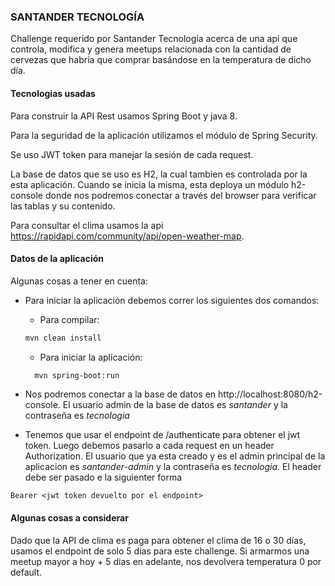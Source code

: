 ### SANTANDER TECNOLOGÍA

Challenge requerido por Santander Tecnología acerca de una api que controla, modifica y genera meetups relacionada con la cantidad de cervezas que habría que comprar basándose en la temperatura de dicho día.

#### Tecnologias usadas

Para construir la API Rest usamos Spring Boot y java 8.

Para la seguridad de la aplicación utilizamos el módulo de Spring Security.

Se uso JWT token para manejar la sesión de cada request.

La base de datos que se uso es H2, la cual tambien es controlada por la esta aplicación. Cuando se inicia la misma, esta deploya un módulo h2-console donde nos podremos conectar a través del browser para verificar las tablas y su contenido.

Para consultar el clima usamos la api https://rapidapi.com/community/api/open-weather-map.

#### Datos de la aplicación

Algunas cosas a tener en cuenta:

* Para iniciar la aplicación debemos correr los siguientes dos comandos:
  * Para compilar:
 
  ```sh
  mvn clean install
  ```
   * Para iniciar la aplicación:
   ```sh
     mvn spring-boot:run
     ```
* Nos podremos conectar a la base de datos en http://localhost:8080/h2-console. El usuario admin de la base de datos es *santander* y la contraseña es *tecnologia*
* Tenemos que usar el endpoint de /authenticate para obtener el jwt token. Luego debemos pasarlo a cada request en un header Authorization. El usuario que ya esta creado y es el admin principal de la aplicacion es *santander-admin* y la contraseña es *tecnologia*.
El header debe ser pasado e la siguienter forma

`Bearer <jwt token devuelto por el endpoint>`

#### Algunas cosas a considerar
Dado que la API de clima es paga para obtener el clima de 16 o 30 días, usamos el endpoint de solo 5 dias para este challenge. Si armarmos una meetup mayor a hoy + 5 dias en adelante, nos devolvera temperatura 0 por default.





